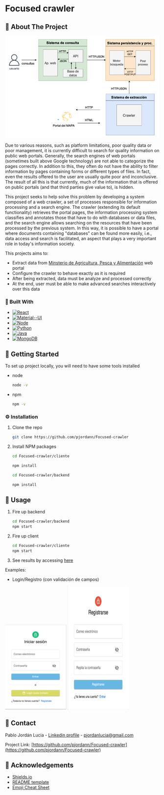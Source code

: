 # Focused crawler

<!-- ABOUT THE PROJECT AND TECHNOLOGIES-->
## :star2: About The Project

![Architecture](https://github.com/pjordann/Focused-crawler/blob/main/images/imagen_abstract.png)

Due to various reasons, such as platform limitations, poor quality data or poor management, it is currently difficult to search for quality information on public web portals. Generally, the search engines of web portals (sometimes built above Google technology) are not able to categorize the pages correctly. In addition to this, they often do not have the ability to filter information by pages containing forms or different types of files. In fact, even the results offered to the user are usually quite poor and inconclusive. The result of all this is that currently, much of the information that is offered on public portals (and that third parties give value to), is hidden.

This project seeks to help solve this problem by developing a system composed of a web crawler, a set of processes responsible for information processing and a search engine. The crawler (extending its default functionality) retrieves the portal pages, the information processing system classifies and annotates those that have to do with databases or data files, and the search engine allows searching on the resources that have been processed by the previous system. In this way, it is possible to have a portal where documents containing "databases" can be found more easily, i.e., data access and search is facilitated, an aspect that plays a very important role in today's information society.

This projects aims to:
* Extract data from [Minsterio de Agricultura, Pesca y Alimentación](https://www.mapa.gob.es/es/) web portal
* Configure the crawler to behave exactly as it is required
* After being extracted, data must be analyze and processed correctly
* At the end, user must be able to make advanced searches interactively over this data

### :space_invader: Built With

* [![React][React.js]][React-url]
* [![Material--UI][MaterialUI]][MaterialUI-url]
* [![Node][Node.js]][Node-url]
* [![Python][Python]][Python-url]
* [![Java][Java]][Java-url]
* [![MongoDB][MongoDB]][MongoDB-url]

<!-- GETTING STARTED -->
## :toolbox: Getting Started

To set up project locally, you will need to have some tools installed

* node
  ```sh
  node -v
  ```

* npm
  ```sh
  npm -v
  ```

### :gear: Installation

1. Clone the repo
   ```sh
   git clone https://github.com/pjordann/Focused-crawler
   ```
2. Install NPM packages
   ```sh
   cd Focused-crawler/cliente
   ```
   ```sh
   npm install
   ```
   ```sh
   cd Focused-crawler/backend
   ```
   ```sh
   npm install

<!-- USAGE EXAMPLES -->
## :eyes: Usage

1. Fire up backend
   ```sh
   cd Focused-crawler/backend
   npm start
   ```
2. Fire up client
   ```sh
   cd Focused-crawler/cliente
   npm start
   ```
3. See results by accessing [here](http://localhost:3003/)

Examples:

* Login/Registro (con validación de campos)
<p float="left">
  <img src="https://github.com/pjordann/Focused-crawler/blob/main/images/login.png" width="200"/>
  <img src="https://github.com/pjordann/Focused-crawler/blob/main/images/registro.png" height="400" width="200"/>
</p>

<!-- CONTACT -->
## :handshake: Contact

Pablo Jordán Lucia - [Linkedin profile](https://www.linkedin.com/in/pablo-jord%C3%A1n-b15ab1226/) - pjordanlucia@gmail.com

Project Link: [https://github.com/pjordann/Focused-crawler](https://github.com/pjordann/Focused-crawler)

<!-- Acknowledgments -->
## :gem: Acknowledgements

 - [Shields.io](https://shields.io/)
 - [README template](https://github.com/othneildrew/Best-README-Template)
 - [Emoji Cheat Sheet](https://github.com/ikatyang/emoji-cheat-sheet/blob/master/README.md#travel--places)

<!-- MARKDOWN LINKS & IMAGES -->
<!-- https://www.markdownguide.org/basic-syntax/#reference-style-links -->
[React.js]: https://img.shields.io/badge/React-20232A?style=for-the-badge&logo=react&logoColor=61DAFB
[React-url]: https://reactjs.org/
[MaterialUI]: https://img.shields.io/badge/Material--UI-0081CB?style=for-the-badge&logo=material-ui&logoColor=white
[MaterialUI-url]: https://mui.com/
[Node.js]: https://img.shields.io/badge/Node.js-43853D?style=for-the-badge&logo=node.js&logoColor=white
[Node-url]: https://nodejs.org/en/
[Python]: https://img.shields.io/badge/Python-14354C?style=for-the-badge&logo=python&logoColor=white
[Python-url]: https://www.python.org/
[Java]: https://img.shields.io/badge/Java-ED8B00?style=for-the-badge&logo=java&logoColor=white
[Java-url]: https://www.java.com/es/
[MongoDB]: https://img.shields.io/badge/MongoDB-4EA94B?style=for-the-badge&logo=mongodb&logoColor=white
[MongoDB-url]: https://www.mongodb.com/